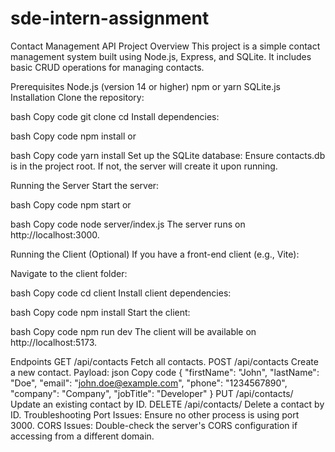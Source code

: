 # sde-intern-assignment

Contact Management API
Project Overview
This project is a simple contact management system built using Node.js, Express, and SQLite. It includes basic CRUD operations for managing contacts.

Prerequisites
Node.js (version 14 or higher)
npm or yarn
SQLite.js
Installation
Clone the repository:

bash
Copy code
git clone <repository-url>
cd <repository-folder>
Install dependencies:

bash
Copy code
npm install
or

bash
Copy code
yarn install
Set up the SQLite database: Ensure contacts.db is in the project root. If not, the server will create it upon running.

Running the Server
Start the server:

bash
Copy code
npm start
or

bash
Copy code
node server/index.js
The server runs on http://localhost:3000.

Running the Client (Optional)
If you have a front-end client (e.g., Vite):

Navigate to the client folder:

bash
Copy code
cd client
Install client dependencies:

bash
Copy code
npm install
Start the client:

bash
Copy code
npm run dev
The client will be available on http://localhost:5173.

Endpoints
GET /api/contacts
Fetch all contacts.
POST /api/contacts
Create a new contact.
Payload:
json
Copy code
{
  "firstName": "John",
  "lastName": "Doe",
  "email": "john.doe@example.com",
  "phone": "1234567890",
  "company": "Company",
  "jobTitle": "Developer"
}
PUT /api/contacts/
Update an existing contact by ID.
DELETE /api/contacts/
Delete a contact by ID.
Troubleshooting
Port Issues: Ensure no other process is using port 3000.
CORS Issues: Double-check the server's CORS configuration if accessing from a different domain.
